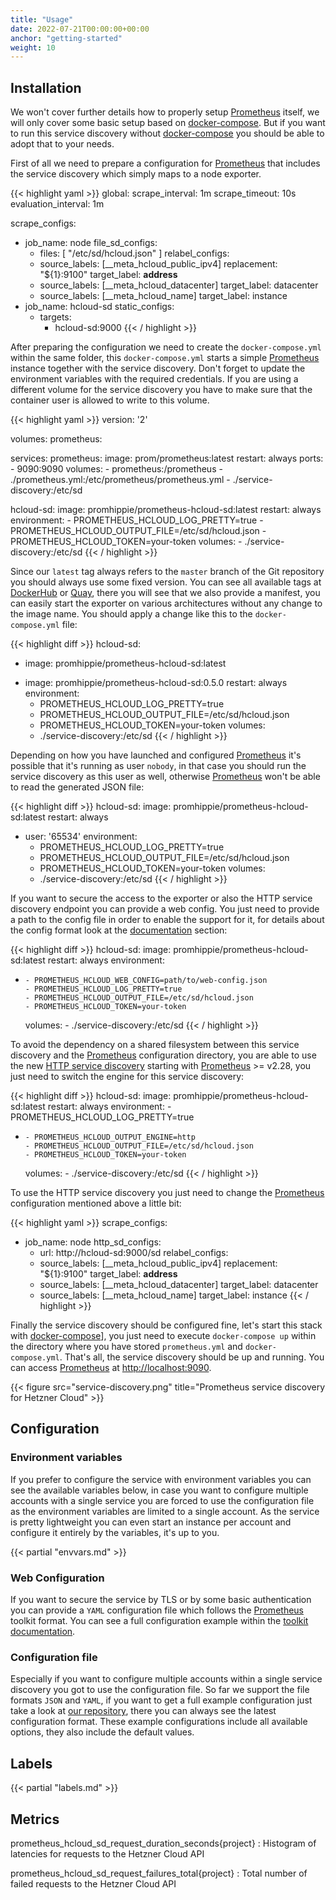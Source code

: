 ```yaml
---
title: "Usage"
date: 2022-07-21T00:00:00+00:00
anchor: "getting-started"
weight: 10
---
```


## Installation

We won't cover further details how to properly setup [Prometheus][prometheus]
itself, we will only cover some basic setup based on [docker-compose][compose].
But if you want to run this service discovery without [docker-compose][compose]
you should be able to adopt that to your needs.

First of all we need to prepare a configuration for [Prometheus][prometheus]
that includes the service discovery which simply maps to a node exporter.

{{< highlight yaml >}}
global:
  scrape_interval: 1m
  scrape_timeout: 10s
  evaluation_interval: 1m

scrape_configs:
- job_name: node
  file_sd_configs:
  - files: [ "/etc/sd/hcloud.json" ]
  relabel_configs:
  - source_labels: [__meta_hcloud_public_ipv4]
    replacement: "${1}:9100"
    target_label: __address__
  - source_labels: [__meta_hcloud_datacenter]
    target_label: datacenter
  - source_labels: [__meta_hcloud_name]
    target_label: instance
- job_name: hcloud-sd
  static_configs:
  - targets:
    - hcloud-sd:9000
{{< / highlight >}}

After preparing the configuration we need to create the `docker-compose.yml`
within the same folder, this `docker-compose.yml` starts a simple
[Prometheus][prometheus] instance together with the service discovery. Don't
forget to update the environment variables with the required credentials. If you
are using a different volume for the service discovery you have to make sure
that the container user is allowed to write to this volume.

{{< highlight yaml >}}
version: '2'

volumes:
  prometheus:

services:
  prometheus:
    image: prom/prometheus:latest
    restart: always
    ports:
      - 9090:9090
    volumes:
      - prometheus:/prometheus
      - ./prometheus.yml:/etc/prometheus/prometheus.yml
      - ./service-discovery:/etc/sd

  hcloud-sd:
    image: promhippie/prometheus-hcloud-sd:latest
    restart: always
    environment:
      - PROMETHEUS_HCLOUD_LOG_PRETTY=true
      - PROMETHEUS_HCLOUD_OUTPUT_FILE=/etc/sd/hcloud.json
      - PROMETHEUS_HCLOUD_TOKEN=your-token
    volumes:
      - ./service-discovery:/etc/sd
{{< / highlight >}}

Since our `latest` tag always refers to the `master` branch of the Git
repository you should always use some fixed version. You can see all available
tags at [DockerHub][dockerhub] or [Quay][quayio], there you will see that we
also provide a manifest, you can easily start the exporter on various
architectures without any change to the image name. You should apply a change
like this to the `docker-compose.yml` file:

{{< highlight diff >}}
  hcloud-sd:
-   image: promhippie/prometheus-hcloud-sd:latest
+   image: promhippie/prometheus-hcloud-sd:0.5.0
    restart: always
    environment:
      - PROMETHEUS_HCLOUD_LOG_PRETTY=true
      - PROMETHEUS_HCLOUD_OUTPUT_FILE=/etc/sd/hcloud.json
      - PROMETHEUS_HCLOUD_TOKEN=your-token
    volumes:
      - ./service-discovery:/etc/sd
{{< / highlight >}}

Depending on how you have launched and configured [Prometheus][prometheus] it's
possible that it's running as user `nobody`, in that case you should run the
service discovery as this user as well, otherwise [Prometheus][prometheus] won't
be able to read the generated JSON file:

{{< highlight diff >}}
  hcloud-sd:
    image: promhippie/prometheus-hcloud-sd:latest
    restart: always
+   user: '65534'
    environment:
      - PROMETHEUS_HCLOUD_LOG_PRETTY=true
      - PROMETHEUS_HCLOUD_OUTPUT_FILE=/etc/sd/hcloud.json
      - PROMETHEUS_HCLOUD_TOKEN=your-token
    volumes:
      - ./service-discovery:/etc/sd
{{< / highlight >}}

If you want to secure the access to the exporter or also the HTTP service
discovery endpoint you can provide a web config. You just need to provide a path
to the config file in order to enable the support for it, for details about the
config format look at the [documentation](#web-configuration) section:

{{< highlight diff >}}
  hcloud-sd:
    image: promhippie/prometheus-hcloud-sd:latest
    restart: always
    environment:
+     - PROMETHEUS_HCLOUD_WEB_CONFIG=path/to/web-config.json
      - PROMETHEUS_HCLOUD_LOG_PRETTY=true
      - PROMETHEUS_HCLOUD_OUTPUT_FILE=/etc/sd/hcloud.json
      - PROMETHEUS_HCLOUD_TOKEN=your-token
    volumes:
      - ./service-discovery:/etc/sd
{{< / highlight >}}

To avoid the dependency on a shared filesystem between this service discovery
and the [Prometheus][prometheus] configuration directory, you are able to use
the new [HTTP service discovery][httpsd] starting with
[Prometheus][prometheus] >= v2.28, you just need to switch the engine for this
service discovery:

{{< highlight diff >}}
  hcloud-sd:
    image: promhippie/prometheus-hcloud-sd:latest
    restart: always
    environment:
      - PROMETHEUS_HCLOUD_LOG_PRETTY=true
+     - PROMETHEUS_HCLOUD_OUTPUT_ENGINE=http
      - PROMETHEUS_HCLOUD_OUTPUT_FILE=/etc/sd/hcloud.json
      - PROMETHEUS_HCLOUD_TOKEN=your-token
    volumes:
      - ./service-discovery:/etc/sd
{{< / highlight >}}

To use the HTTP service discovery you just need to change the
[Prometheus][prometheus] configuration mentioned above a little bit:

{{< highlight yaml >}}
scrape_configs:
- job_name: node
  http_sd_configs:
  - url: http://hcloud-sd:9000/sd
  relabel_configs:
  - source_labels: [__meta_hcloud_public_ipv4]
    replacement: "${1}:9100"
    target_label: __address__
  - source_labels: [__meta_hcloud_datacenter]
    target_label: datacenter
  - source_labels: [__meta_hcloud_name]
    target_label: instance
{{< / highlight >}}

Finally the service discovery should be configured fine, let's start this stack
with [docker-compose][compose]], you just need to execute `docker-compose up`
within the directory where you have stored `prometheus.yml` and
`docker-compose.yml`. That's all, the service discovery should be up and
running. You can access [Prometheus][prometheus] at
[http://localhost:9090](http://localhost:9090).

{{< figure src="service-discovery.png" title="Prometheus service discovery for Hetzner Cloud" >}}

## Configuration

### Environment variables

If you prefer to configure the service with environment variables you can see
the available variables below, in case you want to configure multiple accounts
with a single service you are forced to use the configuration file as the
environment variables are limited to a single account. As the service is pretty
lightweight you can even start an instance per account and configure it entirely
by the variables, it's up to you.

{{< partial "envvars.md" >}}

### Web Configuration

If you want to secure the service by TLS or by some basic authentication you can
provide a `YAML` configuration file which follows the [Prometheus][prometheus]
toolkit format. You can see a full configuration example within the
[toolkit documentation][toolkit].

### Configuration file

Especially if you want to configure multiple accounts within a single service
discovery you got to use the configuration file. So far we support the file
formats `JSON` and `YAML`, if you want to get a full example configuration just
take a look at [our repository][configs], there you can always see the latest
configuration format. These example configurations include all available
options, they also include the default values.

## Labels

{{< partial "labels.md" >}}

## Metrics

prometheus_hcloud_sd_request_duration_seconds{project}
: Histogram of latencies for requests to the Hetzner Cloud API

prometheus_hcloud_sd_request_failures_total{project}
: Total number of failed requests to the Hetzner Cloud API

[prometheus]: https://prometheus.io
[compose]: https://docs.docker.com/compose/
[dockerhub]: https://hub.docker.com/r/promhippie/prometheus-hcloud-sd/tags/
[quayio]: https://quay.io/repository/promhippie/prometheus-hcloud-sd?tab=tags
[httpsd]: https://prometheus.io/docs/prometheus/2.28/configuration/configuration/#http_sd_config
[toolkit]: https://github.com/prometheus/exporter-toolkit/blob/master/docs/web-configuration.md
[configs]: https://github.com/promhippie/prometheus-hcloud-sd/tree/master/config

